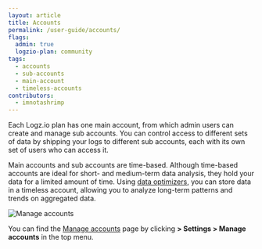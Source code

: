 ```yaml
---
layout: article
title: Accounts
permalink: /user-guide/accounts/
flags:
  admin: true
  logzio-plan: community
tags:
  - accounts
  - sub-accounts
  - main-account
  - timeless-accounts
contributors:
  - imnotashrimp
---
```


Each Logz.io plan has one main account, from which admin users can create and manage sub accounts.
You can control access to different sets of data by shipping your logs to different sub accounts, each with its own set of users who can access it.

Main accounts and sub accounts are time-based.
Although time-based accounts are ideal for short- and medium-term data analysis, they hold your data for a limited amount of time.
Using [data optimizers]({{site.baseurl}}/user-guide/optimizers/configure-optimizers.html), you can store data in a timeless account, allowing you to analyze long-term patterns and trends on aggregated data.

![Manage accounts](https://dytvr9ot2sszz.cloudfront.net/logz-docs/accounts/accounts--manage-accounts.png)

You can find the [Manage accounts](https://app.logz.io/#/dashboard/settings/manage-accounts) page by clicking **<i class="li li-gear"></i> > Settings > Manage accounts** in the top menu.